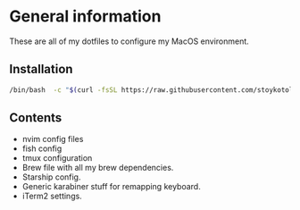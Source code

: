 # General information

These are all of my dotfiles to configure my MacOS environment.

## Installation

```bash
/bin/bash  -c "$(curl -fsSL https://raw.githubusercontent.com/stoykotolev/.dotfiles/HEAD/install.sh)"
```

## Contents

- nvim config files
- fish config
- tmux configuration
- Brew file with all my brew dependencies.
- Starship config.
- Generic karabiner stuff for remapping keyboard.
- iTerm2 settings.
